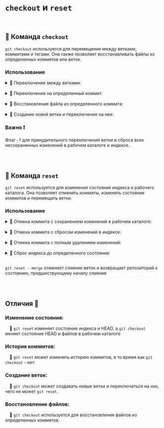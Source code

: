 # `checkout` и `reset`

<br>

## 🚩 Команда `checkout`
`git checkout` используется для перемещения между ветками, коммитами и тегами. Она также позволяет восстанавливать файлы из определенных коммитов или веток.

### Использование
  <details>
   <summary>🔹 Переключение между ветками:</summary>
    
  <br>
      
  ```sh
  git checkout <branch_name>
  ```
  </details>
  <br>
  <details>
   <summary>🔹 Переключение на определенный коммит:</summary>
       
  <br>
      
  ```sh
  git checkout <commit_hash>
  ```
  👆 `HEAD` будет указывать не на ветку, а на конкретный коммит
  
  </details>
   <br>
  <details>
   <summary>🔹 Восстановление файла из определенного коммита:</summary>
    
  <br>
      
   ```sh
   git checkout <commit_hash> -- <file_path>
   ```
  </details>
  <br>
  <details>
    <summary>🔹 Создание новой ветки и переключение на нее:</summary>
        
  <br>
      
   ```sh
   git checkout -b <new_branch_name>
   ```
  </details>

### Важно ❗
Флаг `-f` для принудительного переключения ветки и сброса всех несохраненных изменений в рабочем каталоге и индексе..

<br>
<br>

## 🚩 Команда `reset`
`git reset` используется для изменения состояния индекса и рабочего каталога. Она позволяет отменять коммиты, изменять состояние коммитов и перемещать ветки.

### Использование
  <details>
    <summary>🔹 Отмена коммита с сохранением изменений в рабочем каталоге:</summary> 

<br>
    
   ```sh
   git reset --soft <commit_hash>
   ```
  </details>
<br>
  <details>
    <summary>🔹 Отмена коммита с сбросом изменений в индексе:</summary>
    
  <br>
    
   ```sh
   git reset --mixed <commit_hash>
   ```
  </details>
<br>
  <details>
    <summary>🔹 Отмена коммита с полным удалением изменений:</summary>
        
  <br>
    
   ```sh
   git reset --hard <commit_hash>
   ```
  </details>
<br>
  <details>
    <summary>🔹 Сброс индекса до определенного состояния:</summary>
        
  <br>
    
   ```sh
   git reset <commit_hash>
   ```
  </details>
  
<br>

`git reset --merge` отменяет слияние веток и возвращает репозиторий к состоянию, предшествующему началу слияния

<br>
<br>

## Отличия 🛑

### Изменение состояния: 
&emsp;🔵 `git reset` изменяет состояние индекса и HEAD, а `git checkout` меняет состояние HEAD и файлов в рабочем каталоге

### История коммитов: 
&emsp;🔵 `git reset` может изменять историю коммитов, в то время как `git checkout` - нет.

### Создание веток: 
&emsp;🔵 `git checkout` может создавать новые ветки и переключаться на них, чего не может `git reset`.

### Восстановление файлов: 
&emsp;🔵 `git checkout` используется для восстановления файлов из определенных коммитов.
